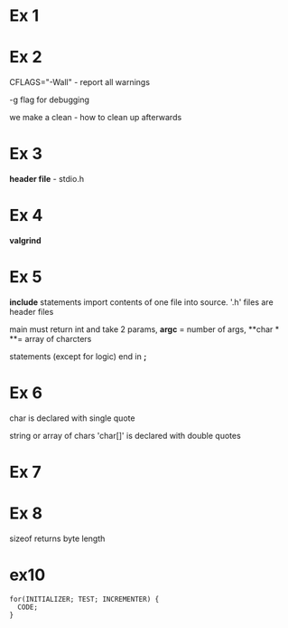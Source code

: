 # Ex 1

# Ex 2

CFLAGS="-Wall" - report all warnings

-g flag for debugging

we make a clean - how to clean up afterwards

# Ex 3 

**header file** - stdio.h

# Ex 4

**valgrind**

# Ex 5

**include** statements import contents of one file into 
source. '.h' files are header files

main must return int and take 2 params, 
**argc** = number of args, **char * **= array of charcters

statements (except for logic) end in **;**

# Ex 6

char is declared with single quote

string or array of chars 'char[]' is declared with double quotes

# Ex 7

# Ex 8

sizeof returns byte length

# ex10

    for(INITIALIZER; TEST; INCREMENTER) {
      CODE;
    }
